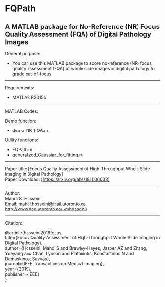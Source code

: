 # FQPath
A MATLAB package for No-Reference (NR) Focus Quality Assessment (FQA) of Digital Pathology Images
----------------------------------------------------------------
General purpose:  
-	You can use this MATLAB package to score no-reference (NR) focus quality assessment (FQA) of whole slide images in digital pathology to grade out-of-focus  
----------------------------------------------------------------
Requirements:
- MATLAB R2015b

----------------------------------------------------------------
MATLAB Codes:

Demo function:  
-	demo_NR_FQA.m

Utility functions:  
-	FQPath.m
- generalized_Gaussian_for_fitting.m

----------------------------------------------------------------  
Paper title: [Focus Quality Assessment of High-Throughput Whole Slide Imaging in Digital Pathology]  
Paper Download: [https://arxiv.org/abs/1811.06038]  

----------------------------------------------------------------
Author:  
Mahdi S. Hosseini  
Email: mahdi.hosseini@mail.utoronto.ca  
http://www.dsp.utoronto.ca/~mhosseini/  

----------------------------------------------------------------
Citation:

@article{hosseini2019focus,   
  title={Focus Quality Assessment of High-Throughput Whole Slide Imaging in Digital Pathology},   
  author={Hosseini, Mahdi S and Brawley-Hayes, Jasper AZ and Zhang, Yueyang and Chan, Lyndon and Plataniotis, Konstantinos N and Damaskinos, Savvas},   
  journal={IEEE Transactions on Medical Imaging},   
  year={2019},   
  publisher={IEEE}   
}
